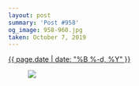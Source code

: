```yaml
---
layout: post
summary: 'Post #958'
og_image: 958-960.jpg
taken: October 7, 2019
---
```


<div class="post">
 <time>
  <a href="/958">
   {{ page.date | date: "%B %-d, %Y" }}
  </a>
 </time>
 <a href="/958">
  <figure data-taken="10/7/2019">
   <img sizes="(min-width: 700px) 50vw, calc(100vw - 2rem)" src="{{ site.assets_url }}/958-480.jpg" srcset="{{ site.assets_url }}/958-240.jpg 240w, {{ site.assets_url }}/958-480.jpg 480w, {{ site.assets_url }}/958-720.jpg 720w, {{ site.assets_url }}/958-960.jpg 960w"/>
  </figure>
 </a>
</div>
